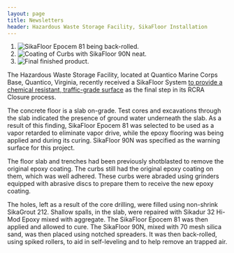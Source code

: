 ```yaml
--- 
layout: page
title: Newsletters
header: Hazardous Waste Storage Facility, SikaFloor Installation
---
```


<ol class="newsletter-photos w200">
  <li>
    <img src="{{ 'haz-waste-storage-facility-01.jpg' | asset_path }}" alt="SikaFloor Epocem 81 being back-rolled.">
  </li>
  <li>
    <img src="{{ 'haz-waste-storage-facility-02.jpg' | asset_path }}" alt="Coating of Curbs with SikaFloor 90N neat.">
  </li>
  <li>
    <img src="{{ 'haz-waste-storage-facility-03.jpg' | asset_path }}" alt="Final finished product.">
  </li>
</ol>

The Hazardous Waste Storage Facility, located at Quantico Marine Corps Base, Quantico, Virginia, recently received a SikaFloor System [to provide a chemical resistant, traffic-grade surface](/services/pedestrian-and-traffic-bearing-waterproof-membrane-systems.html) as the final step in its RCRA Closure process.

The concrete floor is a slab on-grade. Test cores and excavations through the slab indicated the presence of ground water underneath the slab. As a result of this finding, SikaFloor Epocem 81 was selected to be used as a vapor retarded to eliminate vapor drive, while the epoxy flooring was being applied and during its curing. SikaFloor 90N was specified as the warning surface for this project.

The floor slab and trenches had been previously shotblasted to remove the original epoxy coating. The curbs still had the original epoxy coating on them, which was well adhered. These curbs were abraded using grinders equipped with abrasive discs to prepare them to receive the new epoxy coating.

The holes, left as a result of the core drilling, were filled using non-shrink SikaGrout 212. Shallow spalls, in the slab, were repaired with Sikadur 32 Hi-Mod Epoxy mixed with aggregate. The SikaFloor Epocem 81 was then applied and allowed to cure. The SikaFloor 90N, mixed with 70 mesh silica sand, was then placed using notched spreaders. It was then back-rolled, using spiked rollers, to aid in self-leveling and to help remove an trapped air.

